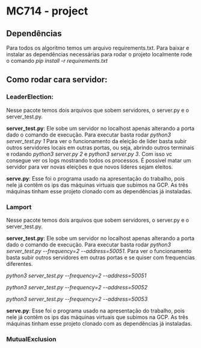 # MC714 - project

## Dependências 
Para todos os algoritmo temos um arquivo requirements.txt. Para baixar e instalar as dependências necessárias para rodar o projeto localmente rode o comando *pip install -r requirements.txt*

## Como rodar cara servidor:
### LeaderElection:
Nesse pacote temos dois arquivos que sobem servidores, o server.py e o server_test.py.

**server_test.py**: Ele sobe um servidor no localhost apenas alterando a porta dado o comando de execução.
Para executar basta rodar *python3 server_test.py 1*
Para ver o funcionamento da eleição de lider basta subir outros servidores locais em outras portas, ou seja, abrindo outros terminais e rodando *python3 server.py 2* e *python3 server.py 3*.
Com isso vc consegue ver os logs mostrando todos os processos. É possível matar um servidor para ver novas eleições e que novos líderes sejam eleitos.

**serve.py**: Esse foi o programa usado na apresentação do trabalho, pois nele já contêm os ips das máquinas virtuais que subimos na GCP. 
As três máquinas tinham esse projeto clonado com as dependências já instaladas.

### Lamport
Nesse pacote temos dois arquivos que sobem servidores, o server.py e o server_test.py.

**server_test.py**: Ele sobe um servidor no localhost apenas alterando a porta dado o comando de execução.
Para executar basta rodar *python3 server_test.py --frequency=2 --address=50051*.
Para ver o funcionamento basta subir outros servidores em outras portas e se quiser com frequencias diferentes.

*python3 server_test.py --frequency=2 --address=50051*

*python3 server_test.py --frequency=2 --address=50052*

*python3 server_test.py --frequency=2 --address=50053*

**serve.py**: Esse foi o programa usado na apresentação do trabalho, pois nele já contêm os ips das máquinas virtuais que subimos na GCP. 
As três máquinas tinham esse projeto clonado com as dependências já instaladas.

### MutualExclusion

